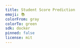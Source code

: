 ```yaml
---
title: Student Score Prediction
emoji: 📚
colorFrom: gray
colorTo: green
sdk: docker
pinned: false
license: mit
---
```

